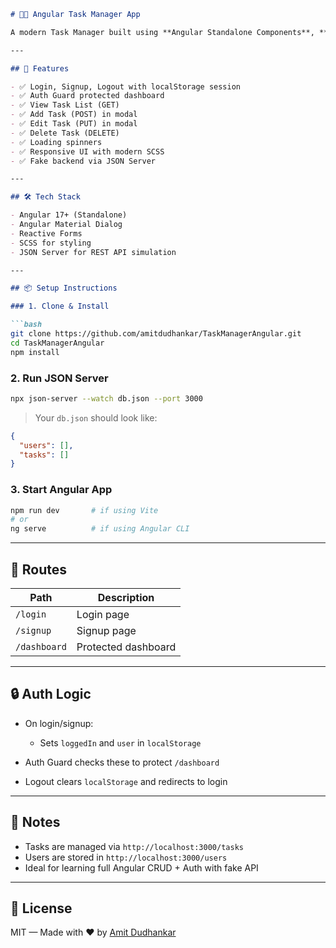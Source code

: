 


````markdown
# 🧑‍💻 Angular Task Manager App

A modern Task Manager built using **Angular Standalone Components**, **SCSS**, and **JSON Server** as a mock backend.

---

## 🚀 Features

- ✅ Login, Signup, Logout with localStorage session
- ✅ Auth Guard protected dashboard
- ✅ View Task List (GET)
- ✅ Add Task (POST) in modal
- ✅ Edit Task (PUT) in modal
- ✅ Delete Task (DELETE)
- ✅ Loading spinners
- ✅ Responsive UI with modern SCSS
- ✅ Fake backend via JSON Server

---

## 🛠️ Tech Stack

- Angular 17+ (Standalone)
- Angular Material Dialog
- Reactive Forms
- SCSS for styling
- JSON Server for REST API simulation

---

## 📦 Setup Instructions

### 1. Clone & Install

```bash
git clone https://github.com/amitdudhankar/TaskManagerAngular.git
cd TaskManagerAngular
npm install
````

### 2. Run JSON Server

```bash
npx json-server --watch db.json --port 3000
```

> Your `db.json` should look like:

```json
{
  "users": [],
  "tasks": []
}
```

### 3. Start Angular App

```bash
npm run dev       # if using Vite
# or
ng serve          # if using Angular CLI
```

---

## 🔐 Routes

| Path         | Description         |
| ------------ | ------------------- |
| `/login`     | Login page          |
| `/signup`    | Signup page         |
| `/dashboard` | Protected dashboard |

---

## 🔒 Auth Logic

* On login/signup:

  * Sets `loggedIn` and `user` in `localStorage`
* Auth Guard checks these to protect `/dashboard`
* Logout clears `localStorage` and redirects to login

---

## 📝 Notes

* Tasks are managed via `http://localhost:3000/tasks`
* Users are stored in `http://localhost:3000/users`
* Ideal for learning full Angular CRUD + Auth with fake API

---

## 📄 License

MIT — Made with ❤️ by [Amit Dudhankar](https://github.com/amitdudhankar)

```
